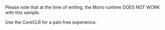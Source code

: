 Please note that at the time of writing, the Mono runtime DOES NOT WORK with this sample.

Use the CoreCLR for a pain free experience.
